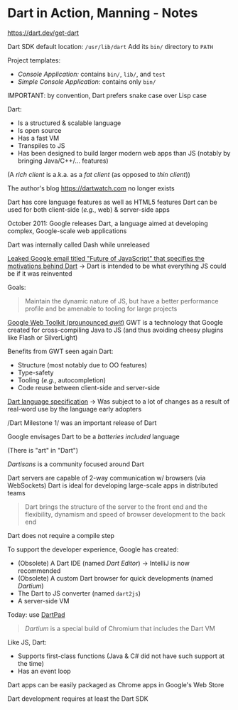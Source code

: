 # Dart in Action, Manning - Notes

<https://dart.dev/get-dart>

Dart SDK default location: `/usr/lib/dart`
Add its `bin/` directory to `PATH`

Project templates:
- *Console Application:* contains `bin/`, `lib/`, and `test`
- *Simple Console Application:* contains only `bin/`

IMPORTANT: by convention, Dart prefers snake case over Lisp case

Dart:
- Is a structured & scalable language
- Is open source
- Has a fast VM
- Transpiles to JS
- Has been designed to build larger modern web apps than JS (notably by bringing Java/C++/... features)

(A _rich client_ is a.k.a. as a _fat client_ (as opposed to _thin client_))

The author's blog <https://dartwatch.com> no longer exists

Dart has core language features as well as HTML5 features
Dart can be used for both client-side (_e.g._, web) & server-side apps

October 2011: Google releases Dart, a language aimed at developing complex, Google-scale web applications

Dart was internally called Dash while unreleased

[Leaked Google email titled "Future of JavaScript" that specifies the motivations behind Dart](https://gist.github.com/paulmillr/1208618)
-> Dart is intended to be what everything JS could be if it was reinvented

Goals:
> Maintain the dynamic nature of JS, but have a better performance profile and be amenable to tooling for large projects

[Google Web Toolkit (prounounced _gwit_)](http://www.gwtproject.org/)
GWT is a technology that Google created for cross-compiling Java to JS (and thus avoiding cheesy plugins like Flash or SilverLight)

Benefits from GWT seen again Dart:
- Structure (most notably due to OO features)
- Type-safety
- Tooling (_e.g._, autocompletion)
- Code reuse between client-side and server-side

[Dart language specification](https://dart.dev/guides/language/spec)
-> Was subject to a lot of changes as a result of real-word use by the language early adopters

/Dart Milestone 1/ was an important release of Dart

Google envisages Dart to be a _batteries included_ language

(There is "art" in "Dart")

_Dartisans_ is a community focused around Dart

Dart servers are capable of 2-way communication w/ browsers (via WebSockets)
Dart is ideal for developing large-scale apps in distributed teams

> Dart brings the structure of the server to the front end and the flexibility, dynamism and speed of browser development to the back end

Dart does not require a compile step

To support the developer experience, Google has created:
- (Obsolete) A Dart IDE (named _Dart Editor_) -> IntelliJ is now recommended
- (Obsolete) A custom Dart browser for quick developments (named _Dartium_)
- The Dart to JS converter (named `dart2js`)
- A server-side VM

Today: use [DartPad](https://dartpad.dev/)

> _Dartium_ is a special build of Chromium that includes the Dart VM

Like JS, Dart:
 - Supports first-class functions (Java & C# did not have such support at the time)
 - Has an event loop
 
 Dart apps can be easily packaged as Chrome apps in Google's Web Store
 
 Dart development requires at least the Dart SDK
 
